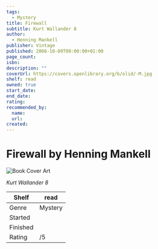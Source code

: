 ```yaml
---
tags:
  - Mystery
title: Firewall
subtitle: Kurt Wallander 8
author:
  - Henning Mankell
publisher: Vintage
published: 2008-10-09T08:00:00+01:00
page_count:
isbn:
description: ""
coverUrl: https://covers.openlibrary.org/b/olid/-M.jpg
shelf: read
owned: true
start_date:
end_date:
rating:
recommended_by:
  name:
  url:
created:
---
```


# Firewall by Henning Mankell

![Book Cover Art](https://covers.openlibrary.org/b/olid/-M.jpg)

_Kurt Wallander 8_

| Shelf | read |
| --- | --- |
| Genre | Mystery |
| Started |  |
| Finished |  |
| Rating | /5 |
